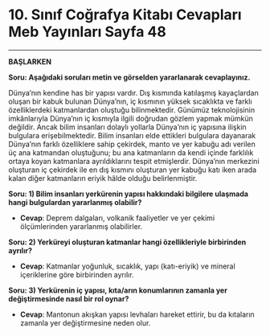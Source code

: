 # 10. Sınıf Coğrafya Kitabı Cevapları Meb Yayınları Sayfa 48

---

**BAŞLARKEN**

**Soru: Aşağıdaki soruları metin ve görselden yararlanarak cevaplayınız.**

Dünya’nın kendine has bir yapısı vardır. Dış kısmında katılaşmış kayaçlardan oluşan bir kabuk bulunan Dünya’nın, iç kısmının yüksek sıcaklıkta ve farklı özelliklerdeki katmanlardan oluştuğu bilinmektedir. Günümüz teknolojisinin imkânlarıyla Dünya’nın iç kısmıyla ilgili doğrudan gözlem yapmak mümkün değildir. Ancak bilim insanları dolaylı yollarla Dünya’nın iç yapısına ilişkin bulgulara erişebilmektedir. Bilim insanları elde ettikleri bulgulara dayanarak Dünya’nın farklı özelliklere sahip çekirdek, manto ve yer kabuğu adı verilen üç ana katmandan oluştuğunu; bu ana katmanların da kendi içinde farklılık ortaya koyan katmanlara ayrıldıklarını tespit etmişlerdir. Dünya’nın merkezini oluşturan iç çekirdek ile en dış kısmını oluşturan yer kabuğu katı iken arada kalan diğer katmanların eriyik hâlde olduğu belirlenmiştir.

**Soru: 1) Bilim insanları yerkürenin yapısı hakkındaki bilgilere ulaşmada hangi bulgulardan yararlanmış olabilir?**

-   **Cevap**: Deprem dalgaları, volkanik faaliyetler ve yer çekimi ölçümlerinden yararlanmış olabilirler.

**Soru: 2) Yerküreyi oluşturan katmanlar hangi özellikleriyle birbirinden ayrılır?**

-   **Cevap**: Katmanlar yoğunluk, sıcaklık, yapı (katı-eriyik) ve mineral içeriklerine göre birbirinden ayrılır.

**Soru: 3) Yerkürenin iç yapısı, kıta/arın konumlarının zamanla yer değiştirmesinde nasıl bir rol oynar?**

-   **Cevap**: Mantonun akışkan yapısı levhaları hareket ettirir, bu da kıtaların zamanla yer değiştirmesine neden olur.